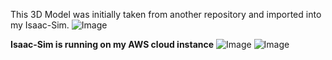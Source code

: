 This 3D Model was initially taken from another repository and imported into my Isaac-Sim. 
![Image](https://github.com/user-attachments/assets/598dde69-fe11-495d-aa4c-3bde48fd17b1)


**Isaac-Sim is running on my AWS cloud instance**
![Image](https://github.com/user-attachments/assets/3abe032c-8616-4c4a-91f5-d6390e023b12)
![Image](https://github.com/user-attachments/assets/9d034877-92c1-46a0-b6d9-069465a35a22)
